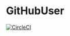 # GitHubUser

[![CircleCI](https://circleci.com/gh/KristianEka/GitHubUser.svg?style=svg&circle-token=09c45788d1b940bc72efe39d923e0936c72f4260)](https://circleci.com/gh/KristianEka/GitHubUser)

